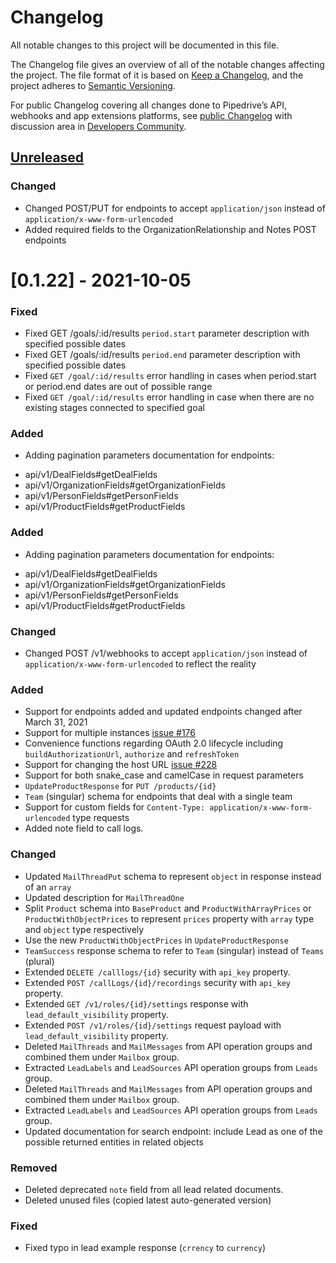 # Changelog
All notable changes to this project will be documented in this file.

The Changelog file gives an overview of all of the notable changes affecting the project.
The file format of it is based on [Keep a Changelog](http://keepachangelog.com/en/1.0.0/), and the project adheres to [Semantic Versioning](http://semver.org/spec/v2.0.0.html).

For public Changelog covering all changes done to Pipedrive’s API, webhooks and app extensions platforms, see [public Changelog](https://pipedrive.readme.io/docs/changelog) with discussion area in [Developers Community](https://devcommunity.pipedrive.com/c/documentation/changelog/19).

## [Unreleased]
### Changed
- Changed POST/PUT for endpoints to accept `application/json` instead of `application/x-www-form-urlencoded`
- Added required fields to the OrganizationRelationship and Notes POST endpoints
# [0.1.22] - 2021-10-05
### Fixed
- Fixed GET /goals/:id/results `period.start` parameter description with specified possible dates
- Fixed GET /goals/:id/results `period.end` parameter description with specified possible dates
- Fixed `GET /goal/:id/results` error handling in cases when period.start or period.end dates are out of possible range
- Fixed `GET /goal/:id/results` error handling in case when there are no existing stages connected to specified goal
### Added
- Adding pagination parameters documentation for endpoints:
* api/v1/DealFields#getDealFields
* api/v1/OrganizationFields#getOrganizationFields
* api/v1/PersonFields#getPersonFields
* api/v1/ProductFields#getProductFields
### Added
- Adding pagination parameters documentation for endpoints:
* api/v1/DealFields#getDealFields
* api/v1/OrganizationFields#getOrganizationFields
* api/v1/PersonFields#getPersonFields
* api/v1/ProductFields#getProductFields
### Changed
- Changed POST /v1/webhooks to accept `application/json` instead of `application/x-www-form-urlencoded` to reflect the reality
### Added
* Support for endpoints added and updated endpoints changed after March 31, 2021
* Support for multiple instances [issue #176](https://github.com/pipedrive/client-nodejs/issues/176)
* Convenience functions regarding OAuth 2.0 lifecycle including `buildAuthorizationUrl`, `authorize` and `refreshToken`
* Support for changing the host URL [issue #228](https://github.com/pipedrive/client-nodejs/issues/228)
* Support for both snake_case and camelCase in request parameters
* `UpdateProductResponse` for `PUT /products/{id}`
* `Team` (singular) schema for endpoints that deal with a single team
* Support for custom fields for `Content-Type: application/x-www-form-urlencoded` type requests
* Added note field to call logs.
### Changed
* Updated `MailThreadPut` schema to represent `object` in response instead of an `array`
* Updated description for `MailThreadOne`
* Split `Product` schema into `BaseProduct` and `ProductWithArrayPrices` or `ProductWithObjectPrices` to represent `prices` property with `array` type and `object` type respectively
* Use the new `ProductWithObjectPrices` in `UpdateProductResponse`
* `TeamSuccess` response schema to refer to `Team` (singular) instead of `Teams` (plural)
* Extended `DELETE /calllogs/{id}` security with `api_key` property.
* Extended `POST /callLogs/{id}/recordings` security with `api_key` property.
* Extended `GET /v1/roles/{id}/settings` response with `lead_default_visibility` property.
* Extended `POST /v1/roles/{id}/settings` request payload with  `lead_default_visibility` property.
* Deleted `MailThreads` and `MailMessages` from API operation groups and combined them under `Mailbox` group.
* Extracted `LeadLabels` and `LeadSources` API operation groups from `Leads` group.
* Deleted `MailThreads` and `MailMessages` from API operation groups and combined them under `Mailbox` group.
* Extracted `LeadLabels` and `LeadSources` API operation groups from `Leads` group.
* Updated documentation for search endpoint: include Lead as one of the possible returned entities in related objects
### Removed
* Deleted deprecated `note` field from all lead related documents.
* Deleted unused files (copied latest auto-generated version)
### Fixed
* Fixed typo in lead example response (`crrency` to `currency`)

[Unreleased]: https://github.com/pipedrive/api-docs/compare/v1.0.0...HEAD
